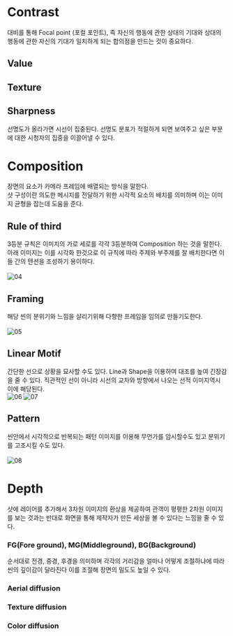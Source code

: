 # Contrast
대비를 통해 Focal point (포컬 포인트), 즉 자신의 행동에 관한 상대의 기대와 상대의 행동에 관한 자신의 기대가 일치하게 되는 합의점을 만드는 것이 중요하다.
## Value
## Texture
## Sharpness
선명도가 올라가면 시선이 집중된다. 선명도 분포가 적절하게 되면 보여주고 싶은 부분에 대한 시청자의 집중을 이끌어낼 수 있다.

# Composition
장면의 요소가 카메라 프레임에 배열되는 방식을 말한다. 
<br/>샷 구성이란 의도한 메시지를 전달하기 위한 시각적 요소의 배치를 의미하며 이는 이미지 균형을 잡는데 도움을 준다.
## Rule of third
3등분 규칙은 이미지의 가로 세로를 각각 3등분하여 Composition 하는 것을 말한다. 아래 이미지는 이를 시각화 한것으로 이 규칙에 따라 주제와 부주제를 잘 배치한다면 이들 간의 텐션을 조성하기 용이하다.
<br/><br/>![04](https://user-images.githubusercontent.com/112813981/206625376-989d4b41-6531-416d-a827-02dee0faaa12.jpg)
## Framing
해당 씬의 분위기와 느낌을 살리기위해 다향한 프레임을 임의로 만들기도한다.
<br/><br/>![05](https://user-images.githubusercontent.com/112813981/206626135-b986931f-1fdd-4ff1-a61e-94c582571084.jpg)
## Linear Motif
간단한 선으로 상황을 묘사할 수도 있다. Line과 Shape을 이용하여 대조를 높여 긴장감을 줄 수 있다. 직관적인 선이 아니라 시선의 교차와 방향에서 나오는 선적 이미지역시 이에 해당된다.
<br/>![06](https://user-images.githubusercontent.com/112813981/206626643-7223da28-14c8-486f-aa61-cd47ff74a2e6.jpg)
![07](https://user-images.githubusercontent.com/112813981/206626649-f2eaa238-770b-46f5-89e5-a2dfc104a3a6.jpg)
## Pattern
씬안에서 시각적으로 반복되는 패턴 이미지를 이용해 무언가를 암시할수도 있고 분위기를 고조시킬 수도 있다.
<br/><br/>![08](https://user-images.githubusercontent.com/112813981/206627319-a1e3bdc9-2906-4eef-b7b5-709718643490.jpg)
# Depth
샷에 레이어를 추가해서 3차원 이미지의 환상을 제공하여 관객이 평평한 2차원 이미지를 보는 것과는 반대로 화면을 통해 제작자가 만든 세상을 볼 수 있다는 느낌을 줄 수 있다.
### FG(Fore ground), MG(Middleground), BG(Background) 
순서대로 전경, 중경, 후경을 의미하며 각각의 거리감을 얼마나 어떻게 조절하냐에 따라 씬의 깊이감이 달라진다 이를 조절해 장면의 밀도도 높일 수 있다. 
### Aerial diffusion
### Texture diffusion
### Color diffusion
